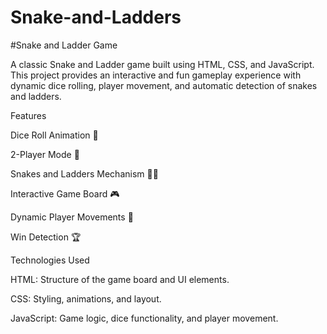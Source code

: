 # Snake-and-Ladders
#Snake and Ladder Game

A classic Snake and Ladder game built using HTML, CSS, and JavaScript. This project provides an interactive and fun gameplay experience with dynamic dice rolling, player movement, and automatic detection of snakes and ladders.

Features

Dice Roll Animation 🎲

2-Player Mode 👥

Snakes and Ladders Mechanism 🐍🔼

Interactive Game Board 🎮

Dynamic Player Movements 🚀

Win Detection 🏆

Technologies Used

HTML: Structure of the game board and UI elements.

CSS: Styling, animations, and layout.

JavaScript: Game logic, dice functionality, and player movement.
